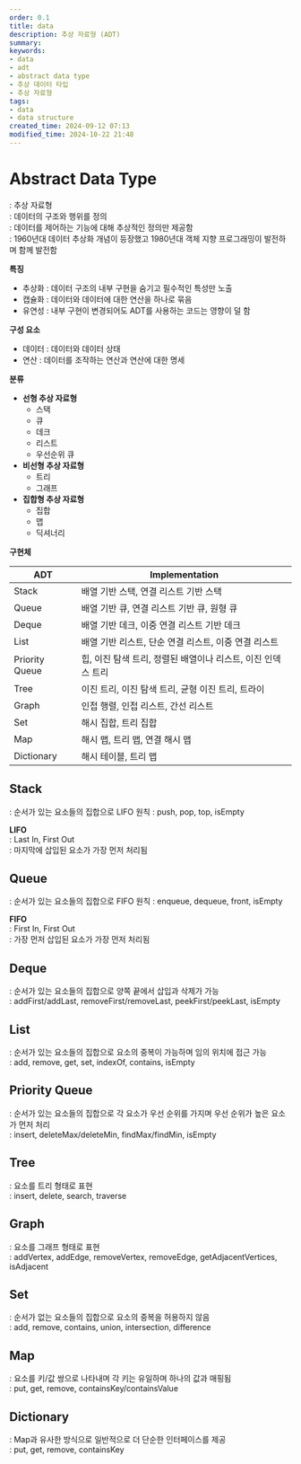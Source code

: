 ```yaml
---
order: 0.1
title: data
description: 추상 자료형 (ADT)
summary:
keywords:
- data
- adt
- abstract data type
- 추상 데이터 타입
- 추상 자료형
tags:
- data
- data structure
created_time: 2024-09-12 07:13
modified_time: 2024-10-22 21:48
---
```


# Abstract Data Type
: 추상 자료형  
: 데이터의 구조와 행위를 정의  
: 데이터를 제어하는 기능에 대해 추상적인 정의만 제공함  
: 1960년대 데이터 추상화 개념이 등장했고 1980년대 객체 지향 프로그래밍이 발전하며 함께 발전함  


**특징**  
- 추상화 : 데이터 구조의 내부 구현을 숨기고 필수적인 특성만 노출
- 캡슐화 : 데이터와 데이터에 대한 연산을 하나로 묶음
- 유연성 : 내부 구현이 변경되어도 ADT를 사용하는 코드는 영향이 덜 함

**구성 요소**
- 데이터 : 데이터와 데이터 상태
- 연산 : 데이터를 조작하는 연산과 연산에 대한 명세

**분류**
- **선형 추상 자료형**
  - 스택
  - 큐
  - 데크 
  - 리스트
  - 우선순위 큐
- **비선형 추상 자료형**
  - 트리
  - 그래프
- **집합형 추상 자료형**
  - 집합
  - 맵
  - 딕셔너리


**구현체**

ADT | Implementation 
---|---
Stack | 배열 기반 스택, 연결 리스트 기반 스택
Queue | 배열 기반 큐, 연결 리스트 기반 큐, 원형 큐
Deque | 배열 기반 데크, 이중 연결 리스트 기반 데크
List  | 배열 기반 리스트, 단순 연결 리스트, 이중 연결 리스트
Priority Queue | 힙, 이진 탐색 트리, 정렬된 배열이나 리스트, 이진 인덱스 트리
Tree  | 이진 트리, 이진 탐색 트리, 균형 이진 트리, 트라이
Graph | 인접 행렬, 인접 리스트, 간선 리스트
Set   | 해시 집합, 트리 집합
Map   | 해시 맵, 트리 맵, 연결 해시 맵
Dictionary | 해시 테이블, 트리 맵



## Stack
: 순서가 있는 요소들의 집합으로 LIFO 원칙
: push, pop, top, isEmpty

**LIFO**  
: Last In, First Out  
: 마지막에 삽입된 요소가 가장 먼저 처리됨  


## Queue
: 순서가 있는 요소들의 집합으로 FIFO 원칙
: enqueue, dequeue, front, isEmpty

**FIFO**  
: First In, First Out  
: 가장 먼저 삽입된 요소가 가장 먼저 처리됨  


## Deque 
: 순서가 있는 요소들의 집합으로 양쪽 끝에서 삽입과 삭제가 가능  
: addFirst/addLast, removeFirst/removeLast, peekFirst/peekLast, isEmpty


## List
: 순서가 있는 요소들의 집합으로 요소의 중복이 가능하며 임의 위치에 접근 가능  
: add, remove, get, set, indexOf, contains, isEmpty


## Priority Queue
: 순서가 있는 요소들의 집합으로 각 요소가 우선 순위를 가지며 우선 순위가 높은 요소가 먼저 처리  
: insert, deleteMax/deleteMin, findMax/findMin, isEmpty  


## Tree
: 요소를 트리 형태로 표현  
: insert, delete, search, traverse  


## Graph
: 요소를 그래프 형태로 표현  
: addVertex, addEdge, removeVertex, removeEdge, getAdjacentVertices, isAdjacent  


## Set
: 순서가 없는 요소들의 집합으로 요소의 중복을 허용하지 않음  
: add, remove, contains, union, intersection, difference  


## Map
: 요소를 키/값 쌍으로 나타내며 각 키는 유일하며 하나의 값과 매핑됨  
: put, get, remove, containsKey/containsValue  


## Dictionary
: Map과 유사한 방식으로 일반적으로 더 단순한 인터페이스를 제공  
: put, get, remove, containsKey  
